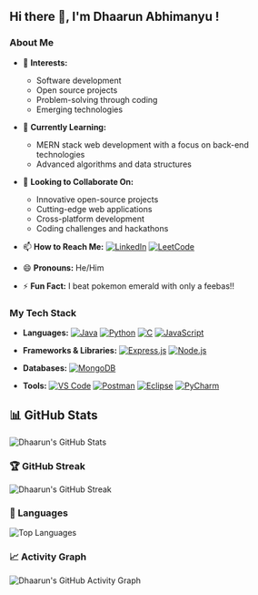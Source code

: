 ## Hi there 👋, I'm Dhaarun Abhimanyu !

### About Me

- 👀 **Interests:** 
  - Software development
  - Open source projects
  - Problem-solving through coding
  - Emerging technologies

- 🌱 **Currently Learning:**
  - MERN stack web development with a focus on back-end technologies
  - Advanced algorithms and data structures

- 💞️ **Looking to Collaborate On:** 
  - Innovative open-source projects
  - Cutting-edge web applications
  - Cross-platform development
  - Coding challenges and hackathons

- 📫 **How to Reach Me:** 
  [![LinkedIn](https://img.shields.io/badge/LinkedIn-0077B5?style=for-the-badge&logo=linkedin&logoColor=white)](https://www.linkedin.com/in/dhaarun-abhimanyu/) [![LeetCode](https://img.shields.io/badge/LeetCode-FFA116?style=for-the-badge&logo=leetcode&logoColor=black)](https://leetcode.com/u/dabi_ryuk/)

- 😄 **Pronouns:** He/Him

- ⚡ **Fun Fact:** I beat pokemon emerald with only a feebas!!

### My Tech Stack

- **Languages:** 
   [![Java](https://img.shields.io/badge/Java-ED8B00?style=for-the-badge&logo=java&logoColor=white)](https://www.java.com) [![Python](https://img.shields.io/badge/Python-3776AB?style=for-the-badge&logo=python&logoColor=white)](https://www.python.org) [![C](https://img.shields.io/badge/C-00599C?style=for-the-badge&logo=c&logoColor=white)](https://en.wikipedia.org/wiki/C_(programming_language)) [![JavaScript](https://img.shields.io/badge/JavaScript-F7DF1E?style=for-the-badge&logo=javascript&logoColor=black)](https://www.javascript.com)

- **Frameworks & Libraries:** 
  [![Express.js](https://img.shields.io/badge/Express.js-404D59?style=for-the-badge)](https://expressjs.com) [![Node.js](https://img.shields.io/badge/Node.js-339933?style=for-the-badge&logo=nodedotjs&logoColor=white)](https://nodejs.org)

- **Databases:** 
  [![MongoDB](https://img.shields.io/badge/MongoDB-4EA94B?style=for-the-badge&logo=mongodb&logoColor=white)](https://www.mongodb.com)

- **Tools:** 
  [![VS Code](https://img.shields.io/badge/VS%20Code-0078d7?style=for-the-badge&logo=visual%20studio%20code&logoColor=white)](https://code.visualstudio.com) [![Postman](https://img.shields.io/badge/Postman-FF6C37?style=for-the-badge&logo=postman&logoColor=white)](https://www.postman.com) [![Eclipse](https://img.shields.io/badge/Eclipse-2C2255?style=for-the-badge&logo=eclipse&logoColor=white)](https://www.eclipse.org) [![PyCharm](https://img.shields.io/badge/PyCharm-000000?style=for-the-badge&logo=pycharm&logoColor=white)](https://www.jetbrains.com/pycharm)

## 📊 GitHub Stats

![Dhaarun's GitHub Stats](https://github-readme-stats.vercel.app/api?username=Dhaarun-Abhimanyu&show_icons=true&hide_title=true&hide=prs&count_private=true&include_all_commits=true&theme=radical)

### 🏆 GitHub Streak

![Dhaarun's GitHub Streak](https://github-readme-streak-stats.herokuapp.com/?user=Dhaarun-Abhimanyu&theme=radical)

### 🔧 Languages
![Top Languages](https://github-readme-stats.vercel.app/api/top-langs/?username=Dhaarun-Abhimanyu&layout=compact&theme=radical)

### 📈 Activity Graph

![Dhaarun's GitHub Activity Graph](https://activity-graph.herokuapp.com/graph?username=Dhaarun-Abhimanyu&theme=react-dark)

